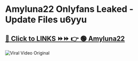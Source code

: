
 # Amyluna22 Onlyfans Leaked - Update Files u6yyu

## <h2><a href="https://clipsfans.com/Amyluna22&ref=git">🔗 Click to LINKS ⏩⏩ 👉 🟢 Amyluna22 </a></h2>

<a href="https://clipsfans.com/Amyluna22&ref=git" rel="nofollow" data-target="animated-image.originalLink"><img src="https://i.ibb.co.com/xMMVF88/686577567.gif" alt="Viral Video Original" style="max-width: 100%; display: inline-block;" data-target="animated-image.originalImage"></a>

